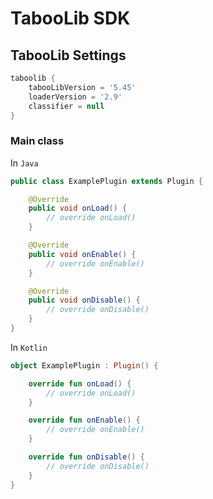 # TabooLib SDK

## TabooLib Settings
```groovy
taboolib {
    tabooLibVersion = '5.45'
    loaderVersion = '2.9'
    classifier = null
}
```

### Main class
In `Java`
```java
public class ExamplePlugin extends Plugin {

    @Override
    public void onLoad() {
        // override onLoad()
    }

    @Override
    public void onEnable() {
        // override onEnable()
    }

    @Override
    public void onDisable() {
        // override onDisable()
    }
}
```

In `Kotlin`
```kotlin
object ExamplePlugin : Plugin() {

    override fun onLoad() {
        // override onLoad()
    }

    override fun onEnable() {
        // override onEnable()
    }

    override fun onDisable() {
        // override onDisable()
    }
}
```
